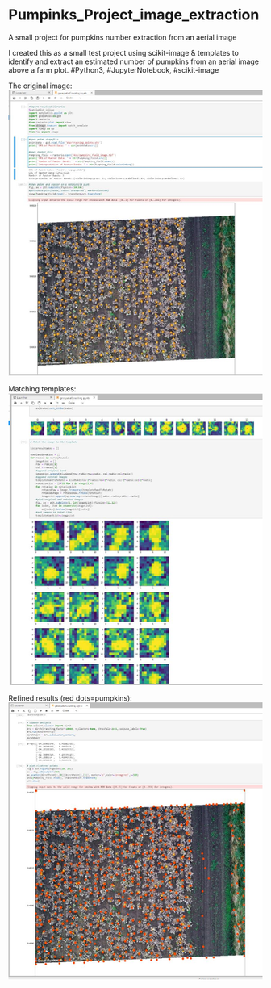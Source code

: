 # Pumpinks_Project_image_extraction
A small project for pumpkins number extraction from an aerial image 

I created this as a small test project using scikit-image & templates to identify and extract an estimated number of pumpkins from an aerial image above a farm plot.
#Python3, #JupyterNotebook, #scikit-image

The original image:
![](Poze/1.JPG)

Matching templates:
![](Poze/2.JPG)

Refined results (red dots=pumpkins):
![](Poze/3.JPG)
